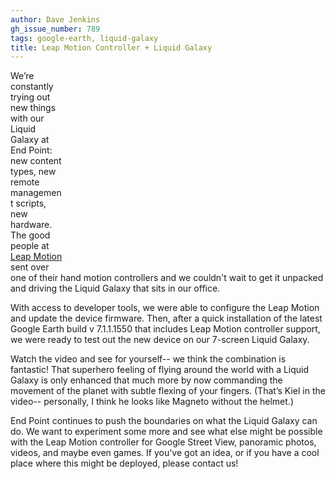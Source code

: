 ```yaml
---
author: Dave Jenkins
gh_issue_number: 789
tags: google-earth, liquid-galaxy
title: Leap Motion Controller + Liquid Galaxy
---
```


<object align="right" height="315" width="420"><param name="movie" value="http://www.youtube.com/v/gy9K1LEnd0Q?hl=en_US&amp;version=3"/><param name="allowFullScreen" value="true"/><param name="allowscriptaccess" value="always"/><embed allowfullscreen="true" allowscriptaccess="always" height="315" src="http://www.youtube.com/v/gy9K1LEnd0Q?hl=en_US&amp;version=3" type="application/x-shockwave-flash" width="420"/></object>

We’re constantly trying out new things with our Liquid Galaxy at End Point: new content types, new remote management scripts, new hardware.  The good people at [Leap Motion](http://www.leapmotion.com/) sent over one of their hand motion controllers and we couldn't wait to get it unpacked and driving the Liquid Galaxy that sits in our office.

With access to developer tools, we were able to configure the Leap Motion and update the device firmware.  Then, after a quick installation of the latest Google Earth build v 7.1.1.1550 that includes Leap Motion controller support, we were ready to test out the new device on our 7-screen Liquid Galaxy.

Watch the video and see for yourself-- we think the combination is fantastic!  That superhero feeling of flying around the world with a Liquid Galaxy is only enhanced that much more by now commanding the movement of the planet with subtle flexing of your fingers. (That’s Kiel in the video-- personally, I think he looks like Magneto without the helmet.)

End Point continues to push the boundaries on what the Liquid Galaxy can do.  We want to experiment some more and see what else might be possible with the Leap Motion controller for Google Street View, panoramic photos, videos, and maybe even games.  If you've got an idea, or if you have a cool place where this might be deployed, please contact us!
